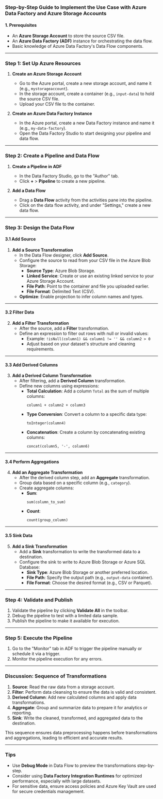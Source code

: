 ### Step-by-Step Guide to Implement the Use Case with Azure Data Factory and Azure Storage Accounts

#### **1. Prerequisites**
- An **Azure Storage Account** to store the source CSV file.
- An **Azure Data Factory (ADF)** instance for orchestrating the data flow.
- Basic knowledge of Azure Data Factory's Data Flow components.

---

### **Step 1: Set Up Azure Resources**

1. **Create an Azure Storage Account**
   - Go to the Azure portal, create a new storage account, and name it (e.g., `mystorageaccount`).
   - In the storage account, create a container (e.g., `input-data`) to hold the source CSV file.
   - Upload your CSV file to the container.

2. **Create an Azure Data Factory Instance**
   - In the Azure portal, create a new Data Factory instance and name it (e.g., `my-data-factory`).
   - Open the Data Factory Studio to start designing your pipeline and data flow.

---

### **Step 2: Create a Pipeline and Data Flow**

1. **Create a Pipeline in ADF**
   - In the Data Factory Studio, go to the "Author" tab.
   - Click **+** > **Pipeline** to create a new pipeline.

2. **Add a Data Flow**
   - Drag a **Data Flow** activity from the activities pane into the pipeline.
   - Click on the data flow activity, and under "Settings," create a new data flow.

---

### **Step 3: Design the Data Flow**

#### **3.1 Add Source**
1. **Add a Source Transformation**
   - In the Data Flow designer, click **Add Source**.
   - Configure the source to read from your CSV file in the Azure Blob Storage:
     - **Source Type**: Azure Blob Storage.
     - **Linked Service**: Create or use an existing linked service to your Azure Storage Account.
     - **File Path**: Point to the container and file you uploaded earlier.
     - **File Format**: Delimited Text (CSV).
   - **Optimize**: Enable projection to infer column names and types.

---

#### **3.2 Filter Data**
2. **Add a Filter Transformation**
   - After the source, add a **Filter** transformation.
   - Define an expression to filter out rows with null or invalid values:
     - Example: `!isNull(column1) && column1 != '' && column2 > 0`
     - Adjust based on your dataset's structure and cleaning requirements.

---

#### **3.3 Add Derived Columns**
3. **Add a Derived Column Transformation**
   - After filtering, add a **Derived Column** transformation.
   - Define new columns using expressions:
     - **Total Calculation**: Add a column `Total` as the sum of multiple columns:
       ```text
       column1 + column2 + column3
       ```
     - **Type Conversion**: Convert a column to a specific data type:
       ```text
       toInteger(column4)
       ```
     - **Concatenation**: Create a column by concatenating existing columns:
       ```text
       concat(column5, '-', column6)
       ```

---

#### **3.4 Perform Aggregations**
4. **Add an Aggregate Transformation**
   - After the derived column step, add an **Aggregate** transformation.
   - Group data based on a specific column (e.g., `category`).
   - Create aggregate columns:
     - **Sum**:
       ```text
       sum(column_to_sum)
       ```
     - **Count**:
       ```text
       count(group_column)
       ```

---

#### **3.5 Sink Data**
5. **Add a Sink Transformation**
   - Add a **Sink** transformation to write the transformed data to a destination.
   - Configure the sink to write to Azure Blob Storage or Azure SQL Database:
     - **Sink Type**: Azure Blob Storage or another preferred location.
     - **File Path**: Specify the output path (e.g., `output-data` container).
     - **File Format**: Choose the desired format (e.g., CSV or Parquet).

---

### **Step 4: Validate and Publish**
1. Validate the pipeline by clicking **Validate All** in the toolbar.
2. Debug the pipeline to test with a limited data sample.
3. Publish the pipeline to make it available for execution.

---

### **Step 5: Execute the Pipeline**
1. Go to the "Monitor" tab in ADF to trigger the pipeline manually or schedule it via a trigger.
2. Monitor the pipeline execution for any errors.

---

### **Discussion: Sequence of Transformations**
1. **Source**: Read the raw data from a storage account.
2. **Filter**: Perform data cleansing to ensure the data is valid and consistent.
3. **Derived Column**: Add new calculated columns and apply data transformations.
4. **Aggregate**: Group and summarize data to prepare it for analytics or reporting.
5. **Sink**: Write the cleaned, transformed, and aggregated data to the destination.

This sequence ensures data preprocessing happens before transformations and aggregations, leading to efficient and accurate results.

---

### **Tips**
- Use **Debug Mode** in Data Flow to preview the transformations step-by-step.
- Consider using **Data Factory Integration Runtimes** for optimized performance, especially with large datasets.
- For sensitive data, ensure access policies and Azure Key Vault are used for secure credentials management.
